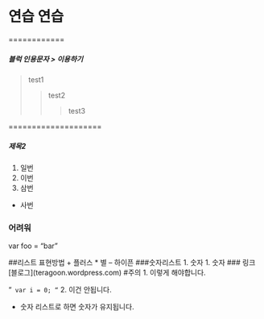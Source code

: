 <H1> 연습 연습 </H1>

============
<H5>블럭 인용문자 > 이용하기</H5>

> test1
>> test2
>>> test3

====================

<h5> 제목2 </h5>


1. 일번
2. 이번
3. 삼번
* 사번

### 어려워



var foo = “bar”
<html> </html>
##리스트 표현방법
+ 플러스
* 별
– 하이픈
###숫자리스트
1. 숫자
1. 숫자
### 링크
[블로그](teragoon.wordpress.com)
#주의
1. 이렇게 해야합니다.

“`
var i = 0;
“`
2. 이건 안됩니다.

* 숫자 리스트로 하면 숫자가 유지됩니다.
